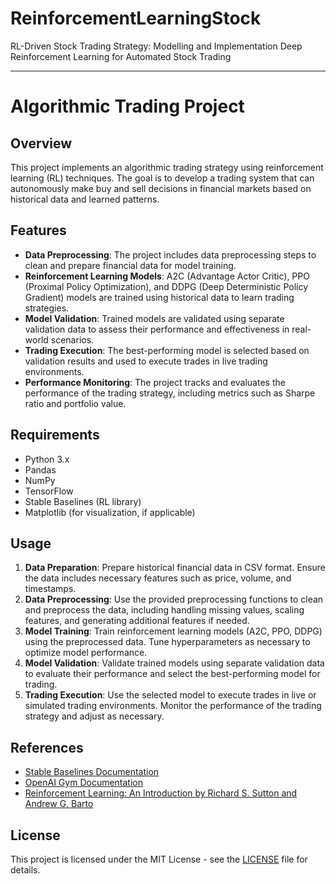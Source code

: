 
# ReinforcementLearningStock
RL-Driven Stock Trading Strategy: Modelling and Implementation
Deep Reinforcement Learning for Automated Stock Trading

---

# Algorithmic Trading Project

## Overview
This project implements an algorithmic trading strategy using reinforcement learning (RL) techniques. The goal is to develop a trading system that can autonomously make buy and sell decisions in financial markets based on historical data and learned patterns.

## Features
- **Data Preprocessing**: The project includes data preprocessing steps to clean and prepare financial data for model training.
- **Reinforcement Learning Models**: A2C (Advantage Actor Critic), PPO (Proximal Policy Optimization), and DDPG (Deep Deterministic Policy Gradient) models are trained using historical data to learn trading strategies.
- **Model Validation**: Trained models are validated using separate validation data to assess their performance and effectiveness in real-world scenarios.
- **Trading Execution**: The best-performing model is selected based on validation results and used to execute trades in live trading environments.
- **Performance Monitoring**: The project tracks and evaluates the performance of the trading strategy, including metrics such as Sharpe ratio and portfolio value.

## Requirements
- Python 3.x
- Pandas
- NumPy
- TensorFlow
- Stable Baselines (RL library)
- Matplotlib (for visualization, if applicable)

## Usage
1. **Data Preparation**: Prepare historical financial data in CSV format. Ensure the data includes necessary features such as price, volume, and timestamps.
2. **Data Preprocessing**: Use the provided preprocessing functions to clean and preprocess the data, including handling missing values, scaling features, and generating additional features if needed.
3. **Model Training**: Train reinforcement learning models (A2C, PPO, DDPG) using the preprocessed data. Tune hyperparameters as necessary to optimize model performance.
4. **Model Validation**: Validate trained models using separate validation data to evaluate their performance and select the best-performing model for trading.
5. **Trading Execution**: Use the selected model to execute trades in live or simulated trading environments. Monitor the performance of the trading strategy and adjust as necessary.

## References
- [Stable Baselines Documentation](https://stable-baselines.readthedocs.io/en/master/)
- [OpenAI Gym Documentation](https://gym.openai.com/docs/)
- [Reinforcement Learning: An Introduction by Richard S. Sutton and Andrew G. Barto](http://incompleteideas.net/book/the-book-2nd.html)

## License
This project is licensed under the MIT License - see the [LICENSE](LICENSE) file for details.
